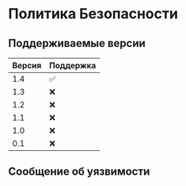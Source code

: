 # Политика Безопасности

## Поддерживаемые версии

|  Версия  | Поддержка          |
| -------  | ------------------ |
|   1.4    | :white_check_mark: |
|   1.3    |        :x:         |
|   1.2    |        :x:         |
|   1.1    |        :x:         |
|   1.0    |        :x:         |
|   0.1    |        :x:         |

## Сообщение об уязвимости
